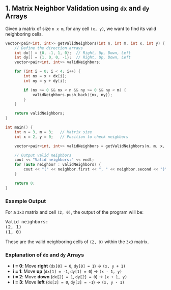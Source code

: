 ## 1. Matrix Neighbor Validation using `dx` and `dy` Arrays

Given a matrix of size `n x m`, for any cell `(x, y)`, we want to find its valid neighboring cells.



```cpp
vector<pair<int, int>> getValidNeighbors(int n, int m, int x, int y) {
    // Define the direction arrays
    int dx[] = {0, -1, 1, 0};  // Right, Up, Down, Left
    int dy[] = {1, 0, 0, -1};  // Right, Up, Down, Left
    vector<pair<int, int>> validNeighbors;

    for (int i = 0; i < 4; i++) {
        int nx = x + dx[i];  
        int ny = y + dy[i]; 

        if (nx >= 0 && nx < n && ny >= 0 && ny < m) {
            validNeighbors.push_back({nx, ny});  
        }
    }

    return validNeighbors;
}
```
```cpp
int main() {
    int n = 3, m = 3;   // Matrix size
    int x = 2, y = 0;   // Position to check neighbors

    vector<pair<int, int>> validNeighbors = getValidNeighbors(n, m, x, y);

    // Output valid neighbors
    cout << "Valid neighbors:" << endl;
    for (auto neighbor : validNeighbors) {
        cout << "(" << neighbor.first << ", " << neighbor.second << ")" << endl;
    }

    return 0;
}
```
### Example Output

For a `3x3` matrix and cell `(2, 0)`, the output of the program will be:

<pre>
Valid neighbors:
(2, 1)
(1, 0)
</pre>

These are the valid neighboring cells of `(2, 0)` within the `3x3` matrix.
### Explanation of `dx` and `dy` Arrays

- **i = 0**: Move **right**  (`dx[0] = 0`, `dy[0] = 1`) → `(x, y + 1)`
- **i = 1**: Move **up**    (`dx[1] = -1`, `dy[1] = 0`) → `(x - 1, y)`
- **i = 2**: Move **down**  (`dx[2] = 1`, `dy[2] = 0`) → `(x + 1, y)`
- **i = 3**: Move **left**  (`dx[3] = 0`, `dy[3] = -1`) → `(x, y - 1)`





